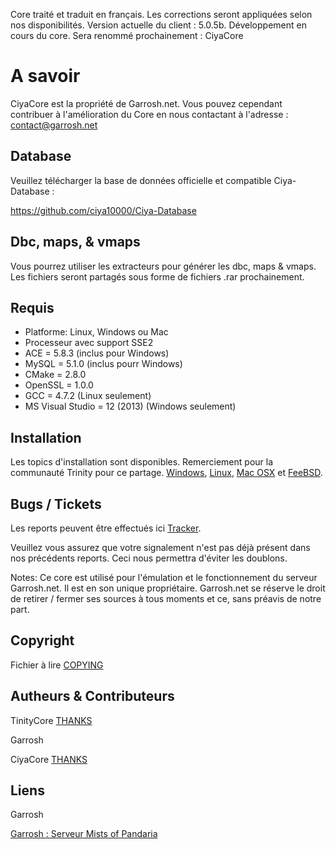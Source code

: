 Core traité et traduit en français. Les corrections seront appliquées selon nos disponibilités. Version actuelle du client : 5.0.5b.
Développement en cours du core.
Sera renommé prochainement : CiyaCore

# A savoir
CiyaCore est la propriété de Garrosh.net. Vous pouvez cependant contribuer à l'amélioration du Core en nous contactant à l'adresse : contact@garrosh.net

## Database
Veuillez télécharger la base de données officielle et compatible Ciya-Database :

https://github.com/ciya10000/Ciya-Database

## Dbc, maps, & vmaps
Vous pourrez utiliser les extracteurs pour générer les dbc, maps & vmaps.
Les fichiers seront partagés sous forme de fichiers .rar prochainement.

## Requis

+ Platforme: Linux, Windows ou Mac
+ Processeur avec support SSE2
+ ACE = 5.8.3 (inclus pour Windows)
+ MySQL = 5.1.0 (inclus pourr Windows)
+ CMake = 2.8.0
+ OpenSSL = 1.0.0
+ GCC = 4.7.2 (Linux seulement)
+ MS Visual Studio = 12 (2013) (Windows seulement)


## Installation

Les topics d'installation sont disponibles. Remerciement pour la communauté Trinity pour ce partage.
[Windows](http://collab.kpsn.org/display/tc/Windows),
[Linux](http://collab.kpsn.org/display/tc/Linux),
[Mac OSX](http://collab.kpsn.org/display/tc/Mac) et
[FeeBSD](http://collab.kpsn.org/display/tc/FreeBSD).


## Bugs / Tickets

Les reports peuvent être effectués ici [Tracker](https://github.com/ciya10000/CiyaCore/issues?state=open).

Veuillez vous assurez que votre signalement n'est pas déjà présent dans nos précédents reports. Ceci nous permettra d'éviter les doublons.

Notes:
Ce core est utilisé pour l'émulation et le fonctionnement du serveur Garrosh.net. Il est en son unique propriétaire. Garrosh.net se réserve le droit de retirer / fermer ses sources à tous moments et ce, sans préavis de notre part.

## Copyright

Fichier à lire [COPYING](COPYING)

## Autheurs &amp; Contributeurs

TinityCore [THANKS](THANKS)

Garrosh

CiyaCore [THANKS](THANKS_CIYA)


## Liens

Garrosh


[Garrosh : Serveur Mists of Pandaria](http://www.garrosh.net/)

